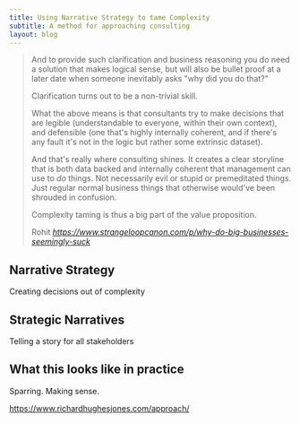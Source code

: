 ```yaml
---
title: Using Narrative Strategy to tame Complexity
subtitle: A method for approaching consulting
layout: blog
---
```


<blockquote class="quoteback" darkmode="" data-title="Why%20do%20big%20businesses%20seemingly%20suck%20at%20innovation%3F" data-author="Rohit" cite="https://www.strangeloopcanon.com/p/why-do-big-businesses-seemingly-suck">
<p>And to provide such clarification and business reasoning you do need a solution that makes logical sense, but will also be bullet proof at a later date when someone inevitably asks "why did you do that?"</p><p>Clarification turns out to be a non-trivial skill.</p><p>What the above means is that consultants try to make decisions that are legible (understandable to everyone, within their own context), and defensible (one that's highly internally coherent, and if there's any fault it's not in the logic but rather some extrinsic dataset).</p><p>And that's really where consulting shines. It creates a clear storyline that is both data backed and internally coherent that management can use to <em>do</em> things. Not necessarily evil or stupid or premeditated things. Just regular normal business things that otherwise would've been shrouded in confusion.</p><p>Complexity taming is thus a big part of the value proposition.</p>
<footer>Rohit <cite><a href="https://www.strangeloopcanon.com/p/why-do-big-businesses-seemingly-suck">https://www.strangeloopcanon.com/p/why-do-big-businesses-seemingly-suck</a></cite></footer>
</blockquote>
<script note="" src="https://cdn.jsdelivr.net/gh/Blogger-Peer-Review/quotebacks@1/quoteback.js"></script>

## Narrative Strategy 

Creating decisions out of complexity

## Strategic Narratives

Telling a story for all stakeholders


## What this looks like in practice

Sparring.
Making sense.


https://www.richardhughesjones.com/approach/